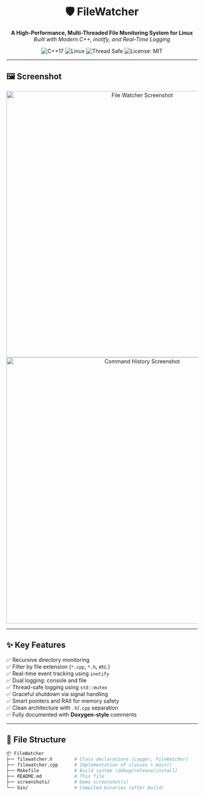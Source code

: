 <h1 align="center">🛡️ FileWatcher</h1>
<p align="center">
  <b>A High-Performance, Multi-Threaded File Monitoring System for Linux</b><br>
  <i>Built with Modern C++, inotify, and Real-Time Logging</i>
</p>

<p align="center">
  <img src="https://img.shields.io/badge/C%2B%2B-17-blue?logo=c%2B%2B" alt="C++17" />
  <img src="https://img.shields.io/badge/Platform-Linux-informational?logo=linux" alt="Linux" />
  <img src="https://img.shields.io/badge/Thread-Safe-Yes-success" alt="Thread Safe" />
  <img src="https://img.shields.io/badge/License-MIT-green.svg" alt="License: MIT" />
</p>

---

## 🖼️ Screenshot

<p align="center">
  <img src="screenshots/file_watcher.png" alt="File Watcher Screenshot" width="700"/>
  <img src="screenshots/command_history.png" alt="Command History Screenshot" width="700"/>
</p>

---

## ✨ Key Features

✅ Recursive directory monitoring  
✅ Filter by file extension (`*.cpp`, `*.h`, etc.)  
✅ Real-time event tracking using `inotify`  
✅ Dual logging: console and file  
✅ Thread-safe logging using `std::mutex`  
✅ Graceful shutdown via signal handling  
✅ Smart pointers and RAII for memory safety  
✅ Clean architecture with `.h`/`.cpp` separation  
✅ Fully documented with **Doxygen-style** comments  

---

## 📁 File Structure

```bash
📦 FileWatcher
├── filewatcher.h        # Class declarations (Logger, FileWatcher)
├── filewatcher.cpp      # Implementation of classes + main()
├── Makefile             # Build system (debug/release/install)
├── README.md            # This file
├── screenshots/         # Demo screenshot(s)
└── bin/                 # Compiled binaries (after build)
